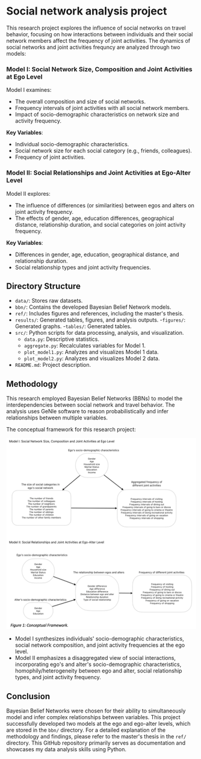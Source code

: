 # Social network analysis project
This research project explores the influence of social networks on travel behavior, focusing on how interactions between individuals and their social network members affect the frequency of joint activities. The dynamics of social networks and joint activities frequncy are analyzed through two models:

### Model I: Social Network Size, Composition and Joint Activities at Ego Level
Model I examines:
- The overall composition and size of social networks.
- Frequency intervals of joint activities with all social network members.
- Impact of socio-demographic characteristics on network size and activity frequency.

**Key Variables**:
- Individual socio-demographic characteristics.
- Social network size for each social category (e.g., friends, colleagues).
- Frequency of joint activities.

### Model II: Social Relationships and Joint Activities at Ego-Alter Level
Model II explores:
- The influence of differences (or similarities) between egos and alters on joint activity frequency.
- The effects of gender, age, education differences, geographical distance, relationship duration, and social categories on joint activity frequency.

**Key Variables**:
- Differences in gender, age, education, geographical distance, and relationship duration.
- Social relationship types and joint activity frequencies.

## Directory Structure
- `data/`: Stores raw datasets.
- `bbn/`: Contains the developed Bayesian Belief Network models.
- `ref/`: Includes figures and references, including the master's thesis.
- `results/`: Generated tables, figures, and analysis outputs.
  -`figures/`: Generated graphs.
  -`tables/`: Generated tables.
- `src/`: Python scripts for data processing, analysis, and visualization.
  - `data.py`: Descriptive statistics.
  - `aggregate.py`: Recalculates variables for Model 1.
  - `plot_model1.py`: Analyzes and visualizes Model 1 data.
  - `plot_model2.py`: Analyzes and visualizes Model 2 data.
- `README.md`: Project description.


## Methodology
This research employed Bayesian Belief Networks (BBNs) to model the interdependencies between social network and travel behavior. The analysis uses GeNIe software to reason probabilistically and infer relationships between multiple variables.

The conceptual framework for this research project:

![Concentual Framework](ref/con_framework.png)

- Model I synthesizes individuals' socio-demographic characteristics, social network composition, and joint activity frequencies at the ego level.
- Model II emphasizes a disaggregated view of social interactions, incorporating ego's and alter's socio-demographic characteristics, homophily/heterogeneity between ego and alter, social relationship types, and joint activity frequency.

## Conclusion
Bayesian Belief Networks were chosen for their ability to simultaneously model and infer complex relationships between variables. This project successfully developed two models at the ego and ego-alter levels, which are stored in the `bbn/` directory.
For a detailed explanation of the methodology and findings, please refer to the master's thesis in the `ref/` directory. This GitHub repository primarily serves as documentation and showcases my data analysis skills using Python.

